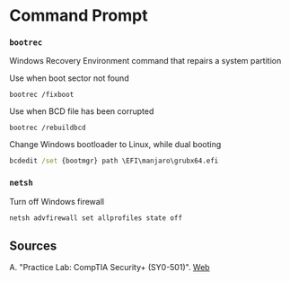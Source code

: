 # Command Prompt
### `bootrec`
Windows Recovery Environment command that repairs a system partition

Use when boot sector not found
```
bootrec /fixboot
```
Use when BCD file has been corrupted
```
bootrec /rebuildbcd
```
Change Windows bootloader to Linux, while dual booting
```cmd
bcdedit /set {bootmgr} path \EFI\manjaro\grubx64.efi
```

### `netsh`

Turn off Windows firewall
```cmd
netsh advfirewall set allprofiles state off
```

## Sources
A. "Practice Lab: CompTIA Security+ (SY0-501)". [Web](https://pts.measureup.com/web/index.php#dashboard.php)